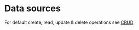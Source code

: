 # Data sources

For default create, read, update & delete operations see [CRUD](/3.%20Smart%20Flows%20Entities/1.%20CRUD.md)

